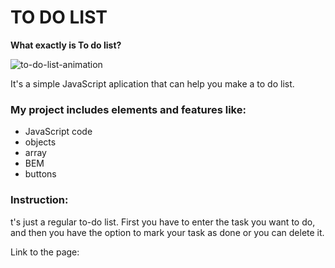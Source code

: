 # TO DO LIST

**What exactly is To do list?**

![to-do-list-animation](https://github.com/mikolajozga/to-do-list/assets/127400427/d274947c-001c-4fc5-ae47-78b6909c6d4e)

It's a simple JavaScript aplication that can help you make a to do list.

### My project includes elements and features like:
- JavaScript code
- objects
- array
- BEM
- buttons

### Instruction:

t's just a regular to-do list. First you have to enter the task you want to do, and then you have the option to mark your task as done or you can delete it.

Link to the page: 
